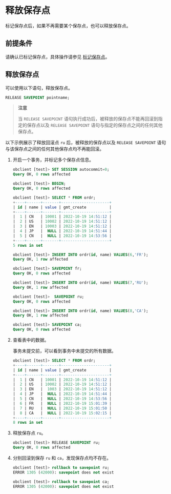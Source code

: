# 释放保存点

标记保存点后，如果不再需要某个保存点，也可以释放保存点。

## 前提条件

请确认已标记保存点，具体操作请参见 [标记保存点](1.mark-a-savepoint.md)。

## 释放保存点

可以使用以下语句，释放保存点。

```sql
RELEASE SAVEPOINT pointname;
```

> **注意**
>
> 当 `RELEASE SAVEPOINT` 语句执行成功后，被释放的保存点不能再回滚到指定的保存点以及 `RELEASE SAVEPOINT` 语句与指定的保存点之间的任何其他保存点。

以下示例展示了释放回滚点 `ru` 后，被释放的保存点以及 `RELEASE SAVEPOINT` 语句与该保存点之间的任何其他保存点均不再能回滚。

1. 开启一个事务，并标记多个保存点信息。

    ```sql
    obclient [test]> SET SESSION autocommit=0;
    Query OK, 0 rows affected 
    
    obclient [test]> BEGIN;
    Query OK, 0 rows affected

    obclient [test]> SELECT * FROM ordr;
    +----+------+-------+---------------------+
    | id | name | value | gmt_create          |
    +----+------+-------+---------------------+
    |  1 | CN   | 10001 | 2022-10-19 14:51:12 |
    |  2 | US   | 10002 | 2022-10-19 14:51:12 |
    |  3 | EN   | 10003 | 2022-10-19 14:51:12 |
    |  4 | JP   |  NULL | 2022-10-19 14:51:44 |
    |  5 | CN   |  NULL | 2022-10-19 14:53:56 |
    +----+------+-------+---------------------+
    5 rows in set

    obclient [test]> INSERT INTO ordr(id, name) VALUES(6,'FR');
    Query OK, 1 row affected 

    obclient [test]> SAVEPOINT fr;
    Query OK, 0 rows affected 
    
    obclient [test]> INSERT INTO ordr(id, name) VALUES(7,'RU');
    Query OK, 1 row affected 
    
    obclient [test]>  SAVEPOINT ru;
    Query OK, 0 rows affected 
    
    obclient [test]> INSERT INTO ordr(id, name) VALUES(8,'CA');
    Query OK, 1 row affected 
    
    obclient [test]> SAVEPOINT ca;
    Query OK, 0 rows affected
    ```

2. 查看表中的数据。

   事务未提交前，可以看到事务中未提交的所有数据。

   ```sql
   obclient [test]> SELECT * FROM ordr;
   +----+------+-------+---------------------+
   | id | name | value | gmt_create          |
   +----+------+-------+---------------------+
   |  1 | CN   | 10001 | 2022-10-19 14:51:12 |
   |  2 | US   | 10002 | 2022-10-19 14:51:12 |
   |  3 | EN   |  1003 | 2022-10-19 14:51:12 |
   |  4 | JP   |  NULL | 2022-10-19 14:51:44 |
   |  5 | CN   |  NULL | 2022-10-19 14:53:56 |
   |  6 | FR   |  NULL | 2022-10-19 15:01:39 |
   |  7 | RU   |  NULL | 2022-10-19 15:01:50 |
   |  8 | CA   |  NULL | 2022-10-19 15:02:15 |
   +----+------+-------+---------------------+
   8 rows in set
   ```

3. 释放保存点 `ru`。

    ```sql
    obclient [test]> RELEASE SAVEPOINT ru;
    Query OK, 0 rows affected
    ```

4. 分别回滚到保存 `ru` 和 `ca`，发现保存点均不存在。

   ```sql
   obclient [test]> rollback to savepoint ru;
   ERROR 1305 (42000): savepoint does not exist

   obclient [test]> rollback to savepoint ca;
   ERROR 1305 (42000): savepoint does not exist
   ```
